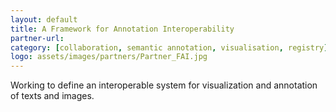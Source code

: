 ```yaml
---
layout: default
title: A Framework for Annotation Interoperability
partner-url: 
category: [collaboration, semantic annotation, visualisation, registry]
logo: assets/images/partners/Partner_FAI.jpg
---
```


Working to define an interoperable system for visualization and annotation of texts and images.
